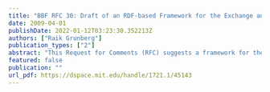 ```yaml
---
title: "BBF RFC 30: Draft of an RDF-based Framework for the Exchange and Integration of Synthetic Biology Data"
date: 2009-04-01
publishDate: 2022-01-12T03:23:30.352213Z
authors: ["Raik Grunberg"]
publication_types: ["2"]
abstract: "This Request for Comments (RFC) suggests a framework for the description,   exchange and interlinking of Synthetic Biology data. The framework would   create an open process for the evolution and ``rolling'' standardization of data   models. It describes how data and data models are to be published, how they   are exchanged and integrated between different parties, and how they can be   extended, corrected and interlinked in a decentralized fashion. These goals   are achieved by embracing the RDF (Resource Description Framework), a set   of W3C standards. A one-sentence summary of this proposal would there-   fore be: ``Use RDF according to the W3C standards.'' The PoBoL pro ject   (Provisional BioBrick Ontology Language, http://pobol.org) is based on   this idea.   This RFC does not describe a data model per se but only outlines a   possible architecture and rules of data exchange."
featured: false
publication: ""
url_pdf: https://dspace.mit.edu/handle/1721.1/45143
---
```


